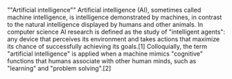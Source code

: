 ""Artificial intelligence""
Artificial intelligence (AI), sometimes called machine intelligence, is intelligence demonstrated by machines, in contrast to the natural intelligence displayed by humans and other animals.
In computer science AI research is defined as the study of "intelligent agents": any device that perceives its environment and takes actions that maximize its chance of successfully achieving its goals.[1] Colloquially, the term "artificial intelligence" is applied when a machine mimics "cognitive" functions that humans associate with other human minds, such as "learning" and "problem solving".[2]
